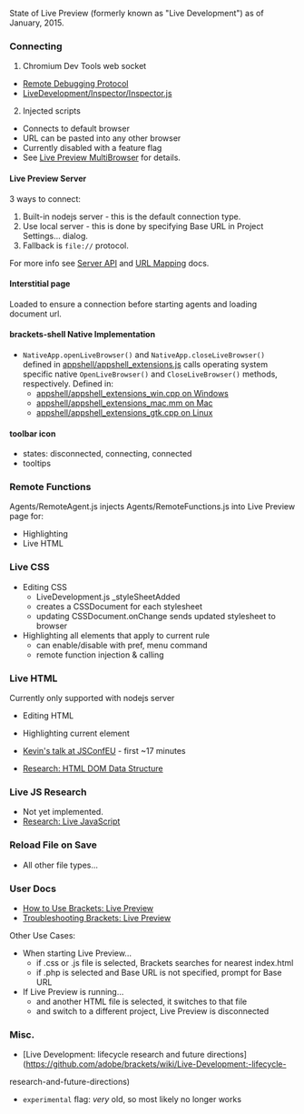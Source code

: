 State of Live Preview (formerly known as "Live Development") as of January, 2015.

### Connecting

1. Chromium Dev Tools web socket
- [Remote Debugging Protocol](https://developer.chrome.com/devtools/docs/debugger-protocol)
- [LiveDevelopment/Inspector/Inspector.js](https://github.com/adobe/brackets/blob/master/src/LiveDevelopment/Inspector/Inspector.js#L30)

2. Injected scripts
- Connects to default browser
- URL can be pasted into any other browser
- Currently disabled with a feature flag
- See [Live Preview MultiBrowser](https://github.com/adobe/brackets/wiki/Live-Preview-Multibrowser) for details.


#### Live Preview Server

3 ways to connect:
1. Built-in nodejs server - this is the default connection type.
2. Use local server - this is done by specifying Base URL in Project Settings... dialog.
3. Fallback is `file://` protocol.

For more info see [Server API](https://github.com/adobe/brackets/wiki/Live-Preview-API) and [URL Mapping](https://github.com/adobe/brackets/wiki/Live-Preview-URL-Mapping) docs.


#### Interstitial page

Loaded to ensure a connection before starting agents and loading document url.


#### **brackets-shell** Native Implementation

- `NativeApp.openLiveBrowser()` and `NativeApp.closeLiveBrowser()` defined in [appshell/appshell_extensions.js](https://github.com/adobe/brackets-shell/blob/master/appshell/appshell_extensions.js) calls operating system specific native `OpenLiveBrowser()` and `CloseLiveBrowser()` methods, respectively. Defined in:
    - [appshell/appshell_extensions_win.cpp on Windows](https://github.com/adobe/brackets-shell/blob/master/appshell/appshell_extensions_win.cpp)
    - [appshell/appshell_extensions_mac.mm on Mac](https://github.com/adobe/brackets-shell/blob/master/appshell/appshell_extensions_mac.mm)
    - [appshell/appshell_extensions_gtk.cpp on Linux](https://github.com/adobe/brackets-shell/blob/master/appshell/appshell_extensions_gtk.cpp)


#### toolbar icon

- states: disconnected, connecting, connected
- tooltips


### Remote Functions

Agents/RemoteAgent.js injects Agents/RemoteFunctions.js into Live Preview page for:

- Highlighting
- Live HTML


### Live CSS

- Editing CSS
    - LiveDevelopment.js _styleSheetAdded
    - creates a CSSDocument for each stylesheet
    - updating CSSDocument.onChange sends updated stylesheet to browser
- Highlighting all elements that apply to current rule
    - can enable/disable with pref, menu command
    - remote function injection & calling


### Live HTML

Currently only supported with nodejs server

- Editing HTML
- Highlighting current element

- [Kevin's talk at JSConfEU](http://youtu.be/Axpi1_OVSdo) - first ~17 minutes
- [Research: HTML DOM Data Structure](https://github.com/adobe/brackets/wiki/Research:-HTML-DOM-Data-Structure)

### Live JS Research

- Not yet implemented.
- [Research: Live JavaScript](https://github.com/adobe/brackets/wiki/Live-Development:-Research-for-live-JavaScript)


### Reload File on Save

- All other file types...


### User Docs

- [How to Use Brackets: Live Preview](https://github.com/adobe/brackets/wiki/How-to-Use-Brackets#live-preview)
- [Troubleshooting Brackets: Live Preview](https://github.com/adobe/brackets/wiki/Troubleshooting#livedev)

Other Use Cases:

- When starting Live Preview...
    - if .css or .js file is selected, Brackets searches for nearest index.html
    - if .php is selected and Base URL is not specified, prompt for Base URL
- If Live Preview is running...
    - and another HTML file is selected, it switches to that file
    - and switch to a different project, Live Preview is disconnected


### Misc.

- [Live Development: lifecycle research and future directions](https://github.com/adobe/brackets/wiki/Live-Development:-lifecycle-

research-and-future-directions)
- `experimental` flag: *very* old, so most likely no longer works


